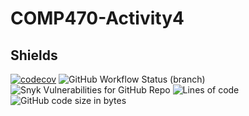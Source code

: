 # COMP470-Activity4

## Shields
[![codecov](https://codecov.io/gh/ahodzic2/COMP470-Activity4/branch/main/graph/badge.svg?token=QBCX7FJH1Q)](https://codecov.io/gh/ahodzic2/COMP470-Activity4)
![GitHub Workflow Status (branch)](https://img.shields.io/github/workflow/status/ahodzic2/COMP470-Activity4/Java%20CI%20with%20Maven/main)
![Snyk Vulnerabilities for GitHub Repo](https://img.shields.io/snyk/vulnerabilities/github/ahodzic2/COMP470-Activity4)
![Lines of code](https://img.shields.io/tokei/lines/github/ahodzic2/COMP470-Activity4)
![GitHub code size in bytes](https://img.shields.io/github/languages/code-size/ahodzic2/COMP470-Activity4)
